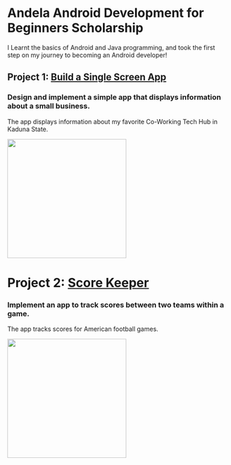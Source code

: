 # Andela Android Development for Beginners Scholarship
I Learnt the basics of Android and Java programming, and took the first step on my journey to becoming an Android developer!

## Project 1: [Build a Single Screen App](https://github.com/MesyMacos/andela-scholarship-android-development-for-beginners/tree/master/Colab)
### Design and implement a simple app that displays information about a small business.
The app displays information about my favorite Co-Working Tech Hub in Kaduna State.

<img src="http://i.imgur.com/1xihgQG.jpg" width="270">

# Project 2: [Score Keeper](https://github.com/MesyMacos/andela-scholarship-android-development-for-beginners/tree/master/ScoreKeeperApp)
### Implement an app to track scores between two teams within a game.
The app tracks scores for American football games. 

<img src="http://i.imgur.com/JXbG6cP.gif?1" width="270">
